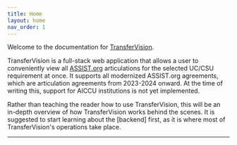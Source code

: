 ```yaml
---
title: Home
layout: home
nav_order: 1
---
```


Welcome to the documentation for [TransferVision].

TransferVision is a full-stack web application that allows a user to conveniently view all [ASSIST.org] articulations for the selected UC/CSU requirement at once. It supports all modernized ASSIST.org agreements, which are articulation agreements from 2023-2024 onward. At the time of writing this, support for AICCU institutions is not yet implemented.

Rather than teaching the reader how to use TransferVision, this will be an in-depth overview of how TransferVision works behind the scenes. It is suggested to start learning about the [backend] first, as it is where most of TransferVision's operations take place.

---

[TransferVision]: https://github.com/michaelrgarcia/transfer-vision
[ASSIST.org]: https://assist.org/
